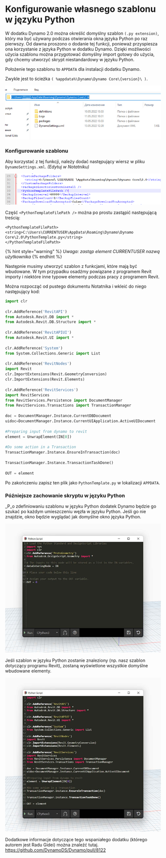 # Konfigurowanie własnego szablonu w języku Python

W dodatku Dynamo 2.0 można określić domyślny szablon `(.py extension)`, który ma być używany podczas otwierania okna języka Python po raz pierwszy. Od dawna proszono o dodanie tej funkcji, ponieważ przyspiesza ona korzystanie z języka Python w dodatku Dynamo. Dzięki możliwości użycia szablonu można przygotować domyślny import gotowy do użycia, gdy chcemy utworzyć skrypt niestandardowy w języku Python.

Położenie tego szablonu to `APPDATA` dla instalacji dodatku Dynamo.

Zwykle jest to ścieżka `( %appdata%\Dynamo\Dynamo Core\{version}\ )`.

![](../images/8-3/3/pythontemplates-appdatafolderlocation.jpg)

### Konfigurowanie szablonu

Aby korzystać z tej funkcji, należy dodać następujący wiersz w pliku `DynamoSettings.xml`. _(Edytuj w Notatniku)_

![](../images/8-3/3/pythontemplates-dynamosettingsxmlfile.png)

Część `<PythonTemplateFilePath />` można po prostu zastąpić następującą treścią:

```
<PythonTemplateFilePath>
<string>C:\Users\CURRENTUSER\AppData\Roaming\Dynamo\Dynamo Core\2.0\PythonTemplate.py</string>
</PythonTemplateFilePath>
```

{% hint style="warning" %} 
_Uwaga: zastąp element CURRENTUSER nazwą użytkownika_ 
{% endhint %}

Następnie musimy utworzyć szablon z funkcjami, które mają być wbudowane. W tym przypadku osadźmy powiązane z programem Revit importy i niektóre inne typowe elementy podczas pracy z programem Revit.

Można rozpocząć od pustego dokumentu Notatnika i wkleić do niego następujący kod:

``` py
import clr

clr.AddReference('RevitAPI')
from Autodesk.Revit.DB import *
from Autodesk.Revit.DB.Structure import *

clr.AddReference('RevitAPIUI')
from Autodesk.Revit.UI import *

clr.AddReference('System')
from System.Collections.Generic import List

clr.AddReference('RevitNodes')
import Revit
clr.ImportExtensions(Revit.GeometryConversion)
clr.ImportExtensions(Revit.Elements)

clr.AddReference('RevitServices')
import RevitServices
from RevitServices.Persistence import DocumentManager
from RevitServices.Transactions import TransactionManager

doc = DocumentManager.Instance.CurrentDBDocument
uidoc=DocumentManager.Instance.CurrentUIApplication.ActiveUIDocument

#Preparing input from dynamo to revit
element = UnwrapElement(IN[0])

#Do some action in a Transaction
TransactionManager.Instance.EnsureInTransaction(doc)

TransactionManager.Instance.TransactionTaskDone()

OUT = element
```

Po zakończeniu zapisz ten plik jako `PythonTemplate.py` w lokalizacji `APPDATA`.

### Późniejsze zachowanie skryptu w języku Python

_P_o zdefiniowaniu szablonu w języku Python dodatek Dynamo będzie go szukać po każdym umieszczeniu węzła w języku Python. Jeśli go nie znajdzie, okno będzie wyglądać jak domyślne okno języka Python.

![](../images/8-3/3/pythontemplates-beforesetuptemplate.jpg)

Jeśli szablon w języku Python zostanie znaleziony (np. nasz szablon dotyczący programu Revit), zostaną wyświetlone wszystkie domyślne wbudowane elementy.

![](../images/8-3/3/pythontemplates-aftersetuptemplate.jpg)

Dodatkowe informacje dotyczące tego wspaniałego dodatku (którego autorem jest Radu Gidei) można znaleźć tutaj. https://github.com/DynamoDS/Dynamo/pull/8122

